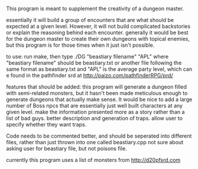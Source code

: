 This program is meant to supplement the creativity of a dungeon master.

essentially it will build a group of encounters that are what should be expected at a given level. However, it will not build complicated backstories or explain the reasoning behind each encounter. generally it would be best for the dungeon master to create their own dungeons with topical enemies, but this program is for those times when it just isn't possible.

to use:
run make, then type ./DG "beastiary filename" "APL"
where "beastiary filename" should be beastiary.txt or another file following the same format as beastiary.txt
and "APL" is the average party level, which can e found in the pathfinder srd at http://paizo.com/pathfinderRPG/prd/

features that should be added:
this program will generate a dungeon filled with semi-related monsters, but it hasn't been made meticulous enough to generate dungeons that actually make sense. 
It would be nice to add a large number of Boss npcs that are essentially just well built characters at any given level.
make the information presented more as a story rather than a list of bad guys.
better description and generation of traps.
allow user to specify whether they want traps.

Code needs to be commented better, and should be seperated into different files, rather than just thrown into one called beastiary.cpp
not sure about asking user for beastiary file, but not poisons file.


currently this program uses a list of monsters from http://d20pfsrd.com
